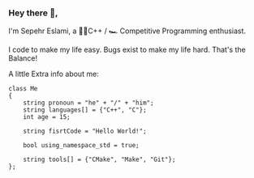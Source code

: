 ### Hey there :wave:,

I'm Sepehr Eslami, a 👨‍💻C++ / 🏎 Competitive Programming enthusiast.

I code to make my life easy. Bugs exist to make my life hard. That's the Balance!

A little Extra info about me:

```
class Me
{
    string pronoun = "he" + "/" + "him";
    string languages[] = {"C++", "C"};
    int age = 15;

    string fisrtCode = "Hello World!";

    bool using_namespace_std = true;

    string tools[] = {"CMake", "Make", "Git"};
};
```